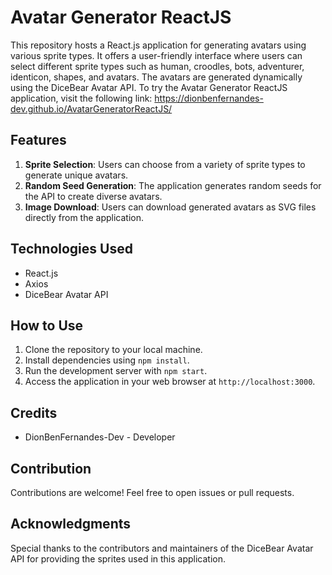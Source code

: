 # Avatar Generator ReactJS

This repository hosts a React.js application for generating avatars using various sprite types. It offers a user-friendly interface where users can select different sprite types such as human, croodles, bots, adventurer, identicon, shapes, and avatars. The avatars are generated dynamically using the DiceBear Avatar API.<be>
To try the Avatar Generator ReactJS application, visit the following link: https://dionbenfernandes-dev.github.io/AvatarGeneratorReactJS/

## Features
1. **Sprite Selection**: Users can choose from a variety of sprite types to generate unique avatars.
2. **Random Seed Generation**: The application generates random seeds for the API to create diverse avatars.
3. **Image Download**: Users can download generated avatars as SVG files directly from the application.

## Technologies Used
- React.js
- Axios
- DiceBear Avatar API

## How to Use
1. Clone the repository to your local machine.
2. Install dependencies using `npm install`.
3. Run the development server with `npm start`.
4. Access the application in your web browser at `http://localhost:3000`.

## Credits
- DionBenFernandes-Dev - Developer

## Contribution
Contributions are welcome! Feel free to open issues or pull requests.

## Acknowledgments
Special thanks to the contributors and maintainers of the DiceBear Avatar API for providing the sprites used in this application.
